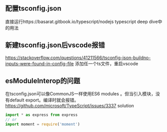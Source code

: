 ## 配置tsconfig.json
直接运行https://basarat.gitbook.io/typescript/nodejs
typescript deep dive中的用法
## 新建tsconfig.json后vscode报错
https://stackoverflow.com/questions/41211566/tsconfig-json-buildno-inputs-were-found-in-config-file
添加任一个ts文件，重启vscode
## esModuleInterop的问题
在tsconfig.json可以像CommonJS一样使用ES6 modules 。但当引入模块，没有default export。编译时就会报错。
https://github.com/microsoft/TypeScript/issues/3337
solution
```js
import * as express from express
// or
import moment = require('moment')
```
